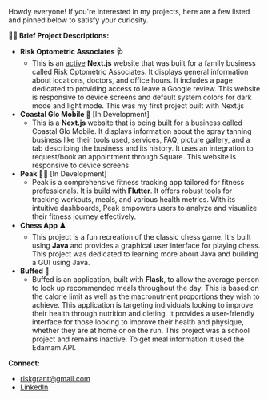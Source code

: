 Howdy everyone! If you're interested in my projects, here are a few listed and pinned below to satisfy your curiosity.

**👨‍💻 Brief Project Descriptions:**
- **Risk Optometric Associates 🩺**
  - This is an [active](https://www.nceyedocs.com/) **Next.js** website that was built for a family business called Risk Optometric Associates. It displays general information about locations, doctors, and office hours. It includes a page dedicated to providing access to leave a Google review. This website is responsive to device screens and default system colors for dark mode and light mode. This was my first project built with Next.js
- **Coastal Glo Mobile 🔫** [In Development]
  - This is a **Next.js** website that is being built for a business called Coastal Glo Mobile. It displays information about the spray tanning business like their tools used, services, FAQ, picture gallery, and a tab describing the business and its history. It uses an integration to request/book an appointment through Square. This website is responsive to device screens.
- **Peak 🏃‍♂️** [In Development]
  - Peak is a comprehensive fitness tracking app tailored for fitness professionals. It is build with **Flutter**. It offers robust tools for tracking workouts, meals, and various health metrics. With its intuitive dashboards, Peak empowers users to analyze and visualize their fitness journey effectively.
- **Chess App ♟️**
  - This project is a fun recreation of the classic chess game. It's built using **Java** and provides a graphical user interface for playing chess. This project was dedicated to learning more about Java and building a GUI using Java.
- **Buffed 🥘**
  - Buffed is an application, built with **Flask**, to allow the average person to look up recommended meals throughout the day. This is based on the calorie limit as well as the macronutrient proportions they wish to achieve. This application is targeting individuals looking to improve their health through nutrition and dieting. It provides a user-friendly interface for those looking to improve their health and physique, whether they are at home or on the run. This project was a school project and remains inactive. To get meal information it used the Edamam API.

**Connect:**
- riskgrant@gmail.com
- [LinkedIn](https://www.linkedin.com/in/grantrisk/)

